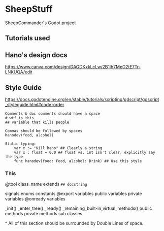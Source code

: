 # SheepStuff
SheepCommander's Godot project

## Tutorials used


## Hano's design docs
https://www.canva.com/design/DAGDKxkLcLw/2B1Ih7MeO2tE7Tr-LNKUQA/edit


## Style Guide
https://docs.godotengine.org/en/stable/tutorials/scripting/gdscript/gdscript_styleguide.html#code-order
```
Comments & doc comments should have a space
# wtf is this
## variable that kills people

Commas should be followed by spaces
hanodev(food, alcohol)

Static typing:
	var x := "Kill hano" ## Clearly a string
	var x : float = 0.0 ## float vs. int isn't clear, explicitly say the type
	func hanodev(food: Food, alcohol: Drink) ## Use this style
```
### This
@tool
class_name
extends
`## docstring`

signals
enums
constants
@export variables
public variables
private variables
@onready variables

_init()
_enter_tree()
_ready()
_remaining_built-in_virtual_methods()
public methods
private methods
sub classes

^ All of this section should be surrounded by Double Lines of space.
